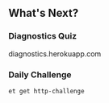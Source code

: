 ## What's Next?

### Diagnostics Quiz

diagnostics.herokuapp.com

### Daily Challenge

`et get http-challenge`
